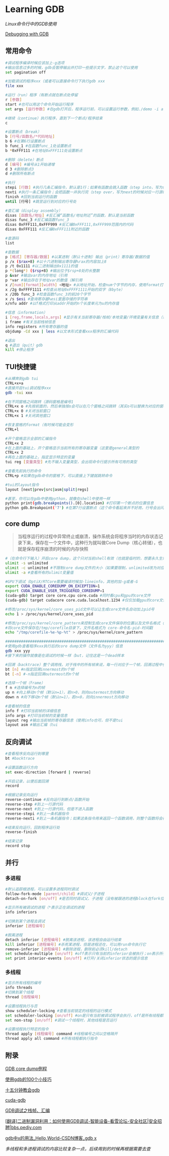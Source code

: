# Learning GDB

*Linux命令行中的GDB使用*

[Debugging with GDB](https://www.sourceware.org/gdb/current/onlinedocs/gdb.html)

## 常用命令

```bash
#调试程序编译时候应该加上-g选项
#输出信息过多的时候，gdb会暂停输出并打印一些提示文字，禁止这个可以使用
set pagination off

#加载调试的程序xxx（或者可以直接命令行下执行gdb xxx
file xxx

#运行（run）程序（有断点就在断点处停留
r [参数]
start #也可以用这个命令开始运行程序
set args [运行参数] #在gdb打开后，程序运行前，可以设置运行参数，例如./demo -i a.txt则set args -i a.txt

#继续（continue）执行程序，直到下一个断点/程序结束
c

#设置断点（break）
b [行号/函数名/*代码地址]
b 6 #在第6行设置断点
b func_1 #在函数func_1处设置断点
b *0xFFF111 #在地址0xFFF111处设置断点

#删除（delete）断点
d [编号] #编号从1开始递增
d 3 #删除断点3
d #删除所有断点

#执行
stepi [行数] #执行几条汇编指令，默认是1行；如果有函数会跳入函数（step into，写为step的时候对应几行源码
nexti #执行一条汇编指令；会把函数一并执行完（step over，写为next的时候对应一行源码
finish #回到当前运行的函数
until [行号] #跳至运行到对应的行号处

#查汇编（display assembly）
disas [函数名/地址] #反汇编“函数名/地址附近”的函数，默认是当前函数
disas func_3 #反汇编函数func_3
disas 0xFFF111,0xFFF999 #反汇编0xFFF111,0xFFF999范围内的代码
disas 0xFFF111 #反汇编0xFFF111附近的函数

#查源码
list

#查数据
p [格式] [寄存器/数据] #以某进制（默认十进制）输出（print）寄存器/数据的值
p /x ($rax+8) #以十六进制输出寄存器%rax的内容加上8
p /t 0x1111 #以二进制输出0x1111的值
p *(long*) ($rsp+8) #输出位于$rsp+8处的长整数
p &var #输出var的内存地址（引用
p *var #输出存在于地址var的数值（解引用
x /[num][format][width] <地址> #从地址开始，检查num个字节的内存，使用format打印出来，把内存当成width的值
x /2g 0xFFFF1111 #检查从地址0xFFFF1111开始的双字（8byte）
x /20b func_3 #检查函数func_3的前20个字节
x /s $esi #查询寄存器%esi里面存储的字符串
x/nfu addr #以f格式打印从addr开始的n个长度单元为u的内存值

#信息（information）
i [reg,frame,locals,args] #显示有关当前寄存器/栈帧/本地变量/环境变量有关信息（也可以使用info
i frame #有关当前栈帧信息
info registers #所有寄存器的值
objdump -Cd xxx | less #以文本形式查看xxx程序的汇编代码

#退出
q #退出（quit）gdb
kill #停止程序
```



## TUI快捷键

```bash
#从裸奔到gdb tui
CTRL+x+a
#直接开启tui调试程序xxx
gdb -tui xxx

#在不同窗格之间跳转（源码窗格是编号1
CTRL+x o #先按前面的，然后单独按o会可以在几个窗格之间跳转（其实o可以替换为对应的窗格编号，就像下面那些命令
CTRL+x 0 #关闭当前窗口
CTRL+x 1 #关闭其他窗口

#恢复窗格的format（有时候可能会变形
CTRL+l

#开个窗格显示全部的汇编指令
CTRL+x 2
#在上面的基础上，开个窗格显示当前所有的寄存器变量（这里是general类型的
CTRL+x 2
#再在上面的基础上，指定显示特定的变量
tui reg [变量类型] #先不输入变量类型，会出现命令行提示所有可用的类型

#查看先前执行的命令
CTRL+p #如果在gdb命令的窗格下，可以直接上下键就跳转命令

#tui的layout指令
layout [next|prev|src|asm|split|regs]

#甚至，你可以在gdb中使用python，就像在shell中使用一样
python print(gdb.breakpoints().[0].location) #打印第一个断点的位置信息
python gdb.Breakpoint('7') #在第7行设置断点（这个命令看起来并不好用，行号会出问题
```



## core dump

> 当程序运行的过程中异常终止或崩溃，操作系统会将程序当时的内存状态记录下来，保存在一个文件中，这种行为就叫做Core Dump（核心转储），也就是保存程序崩溃的时候的内存快照

```bash
#（在命令行下输入）开启core dump，这个只对当前shell有效（也就是临时的，想要永久生效得设置对应的文件
ulimit -s unlimited
ulimit -c unlimited #不限制core dump文件的大小（如果要限制，unlimited改为对应的文件大小，单位是kb
ulimit -a #查看所有的ulimit变量值

#GPU下调试（OptiX/RTCore需要编译时候加-lineinfo，其他的加-g或者-G
export CUDA_ENABLE_COREDUMP_ON_EXCEPTION=1
export CUDA_ENABLE_USER_TRIGGERED_COREDUMP=1
(cuda-gdb) target core core.cpu core.cuda #同时看cpu和gpu的core文件
(cuda-gdb) target cudacore core.cuda.localhost.1234 #仅仅加载gpu的core文件

#修改/proc/sys/kernel/core_uses_pid文件可以让生成core文件名自动加上pid号
echo 1 > /proc/sys/kernel/core_uses_pid

#修改/proc/sys/kernel/core_pattern来控制生成core文件保存的位置以及文件名格式（默认保存在可执行文件所在的目录下
#将core文件保存在/tmp/corefile目录下，文件名格式为 core-命令名-pid-时间戳
echo "/tmp/corefile-%e-%p-%t" > /proc/sys/kernel/core_pattern

############################################################################################################
#使用gdb查看程序xxx执行后的core dump文件（文件名为yyy）信息
gdb xxx yyy
#接下来的操作就像是在调试的时候一样（but，记住这是一个dead样本

#回溯（backtrace）整个调用栈，对于栈中的所有帧来说，每一行对应于一个帧，回溯过程中使用从CTRL+c来停止回溯
bt [n] #n指定回溯innermost的n个帧
bt [-n] #-n指定回溯outermost的n个帧

#选择一个帧（frame）
f n #选择编号为n的帧
up n #向上移动n个帧（默认n=1），若n>0，则向outermost方向移动
down n #向下移动n个帧（默认n=1），若n<0，则向innermost方向移动

#查看帧的信息
info f #打印当前帧的详细信息
info args #打印当前帧的变量信息
layout reg #输出当前帧的寄存器信息（使用info也可，但不是tui
layout asm #输出汇编（tui
```



## 反向调试

```bash
#查看程序反向运行到哪里
bt #backtrace

#设置函数运行方向
set exec-direction [forward | reverse]

#开启记录，以便后面回溯
record

#根据记录反向运行
reverse-continue #反向运行到断点/函数开始
reverse-step #到上一行源代码
reverse-next #到上一行源代码，但是不进入函数
reverse-stepi #到上一条机器指令
reverse-nexti #到上一条机器指令；如果这条指令用来返回一个函数调用，则整个函数将会被反向执行

#结束反向运行，回到程序运行处
reverse-finish

#结束记录
record stop
```



## 并行

### 多进程

```bash
#默认追踪根进程，可以设置多进程同时调试
follow-fork-mode [parent/child] #调试父/子进程
detach-on-fork [on/off] #是否同时调试父、子进程（没有被跟进的进程block在fork位置

#显示所有被调试的进程（*表示正在调试的进程
info inferiors

#切换到某个进程去调试
inferior [进程编号]

#脱离进程
detach inferior [进程编号] #脱离该进程，该进程自由运行结束
kill inferior [进程编号] #杀死某进程，但是进程还在，可以用run命令执行它
remove-inferior [进程编号] #删除进程，删除前必须kill/detach
set schedule-multiple [on/off] #off表示只有当前的inferior会被执行；on表示所有执行状态的inferior都会被执行
set print interior-events [on/off] #打开/关闭inferior状态的提示信息
```



### 多线程

```bash
#显示所有线程的编号
info threads
#切换到某个线程
thread [线程编号]

#设置线程执行与否
show scheduler-locking #查看当前锁定的线程的运行模式
set scheduler-locking [on/off] #on是只有当前被调试程序会执行，off是所有线程都执行（默认值）
set non-stop [on/off] #调试一个线程时，其他线程是否运行

#设置线程执行特定的指令
thread apply [线程编号] command #线程编号之间以空格隔开
thread apply all command #所有线程都执行指令
```



## 附录

[GDB core dump例程](https://www.cse.unsw.edu.au/~learn/debugging/modules/gdb_coredumps/)

[使用gdb的100个小技巧](https://wizardforcel.gitbooks.io/100-gdb-tips/content/index.html)

[十五分钟教会gdb](https://www.bilibili.com/video/BV1KW411r7BR?from=search&seid=67360422147624704)

[cuda-gdb](https://docs.nvidia.com/cuda/cuda-gdb/index.html)

[GDB调试之栈帧、汇编](https://ivanzz1001.github.io/records/post/cplusplus/2018/11/08/cpluscplus-gdbusage_part4)

[[翻译\]二进制漏洞利用：如何使用GDB调试-智能设备-看雪论坛-安全社区|安全招聘|bbs.pediy.com](https://bbs.pediy.com/thread-253577.htm)

[gdb中x的用法_Hello,World-CSDN博客_gdb x](https://blog.csdn.net/baidu_24256693/article/details/47298513)

*多线程和多进程调试的内容比较复杂一点，后续用到的时候再根据需要去查*